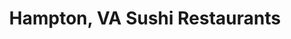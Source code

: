 ---
layout: city
title: Hampton, VA Sushi Restaurants
permalink: /virginia/hampton/
stateAbbr: VA
stateName: Virginia
cityName: Hampton
---